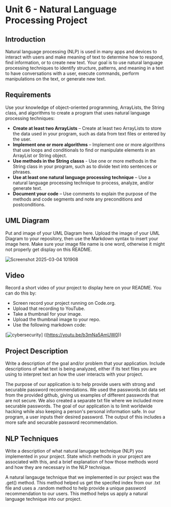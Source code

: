 # Unit 6 - Natural Language Processing Project

## Introduction

Natural language processing (NLP) is used in many apps and devices to interact with users and make meaning of text to determine how to respond, find information, or to create new text. Your goal is to use natural language processing techniques to identify structure, patterns, and meaning in a text to have conversations with a user, execute commands, perform manipulations on the text, or generate new text.

## Requirements

Use your knowledge of object-oriented programming, ArrayLists, the String class, and algorithms to create a program that uses natural language processing techniques:

- **Create at least two ArrayLists** – Create at least two ArrayLists to store the data used in your program, such as data from text files or entered by the user.
- **Implement one or more algorithms** – Implement one or more algorithms that use loops and conditionals to find or manipulate elements in an ArrayList or String object.
- **Use methods in the String classs** - Use one or more methods in the String class in your program, such as to divide text into sentences or phrases.
- **Use at least one natural language processing technique** – Use a natural language processing technique to process, analyze, and/or generate text.
- **Document your code** – Use comments to explain the purpose of the methods and code segments and note any preconditions and postconditions.

## UML Diagram

Put and image of your UML Diagram here. Upload the image of your UML Diagram to your repository, then use the Markdown syntax to insert your image here. Make sure your image file name is one word, otherwise it might not properly get display on this README.

![Screenshot 2025-03-04 101908](https://github.com/user-attachments/assets/a0a4d8cf-32f8-4654-ae58-e7c75562c818)

## Video

Record a short video of your project to display here on your README. You can do this by:

- Screen record your project running on Code.org.
- Upload that recording to YouTube.
- Take a thumbnail for your image.
- Upload the thumbnail image to your repo.
- Use the following markdown code:

[![cybersecurity](https://github.com/user-attachments/assets/33795ffe-c805-4acd-9bef-60bd1b894e38)]
((https://youtu.be/b3mNa5AmUW0))

## Project Description

Write a description of the goal and/or problem that your application. Include descriptions of what text is being analyzed, either if its text files you are using to interpret text an how the user interacts with your project.

The purpose of our application is to help provide users with strong and securable password recommendations. We used the passwords.txt data set from the provided github, giving us examples of different passwords that are not secure. We also created a separate txt file where we included more securable passwords. The goal of our application is to limit worldwide hacking while also keeping a person's personal information safe. In our program, a user inputs their desired password. The output of this includes a more safe and securable password recommendation.

## NLP Techniques

Write a description of what natural lanugage technique (NLP) you implemented in your project. State which methods in your project are associated with this, and a brief explanation of how those methods word and how they are necessary in the NLP technique. 

A natural langauge technique that we implemented in our project was the .get() method. This method helped us get the specifed index from our .txt file and uses a .random method to help provide a unique password recommendation to our users. This method helps us apply a natural language technique into our project.
